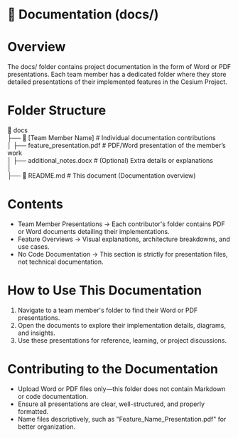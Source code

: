 # **📂 Documentation (docs/)**

# **Overview**
The docs/ folder contains project documentation in the form of Word or PDF presentations. Each team member has a dedicated folder where they store detailed presentations of their implemented features in the Cesium Project.

# **Folder Structure**
📂 docs  
 ├── 📂 [Team Member Name]  # Individual documentation contributions  
 │   ├── feature_presentation.pdf  # PDF/Word presentation of the member’s work  
 │   ├── additional_notes.docx  # (Optional) Extra details or explanations  
 │  
 ├── 📜 README.md  # This document (Documentation overview)  

# **Contents**
- Team Member Presentations → Each contributor's folder contains PDF or Word documents detailing their implementations.
- Feature Overviews → Visual explanations, architecture breakdowns, and use cases.
- No Code Documentation → This section is strictly for presentation files, not technical documentation.

# **How to Use This Documentation**
1. Navigate to a team member's folder to find their Word or PDF presentations.
2. Open the documents to explore their implementation details, diagrams, and insights.
3. Use these presentations for reference, learning, or project discussions.

# **Contributing to the Documentation**
- Upload Word or PDF files only—this folder does not contain Markdown or code documentation.
- Ensure all presentations are clear, well-structured, and properly formatted.
- Name files descriptively, such as "Feature_Name_Presentation.pdf" for better organization.